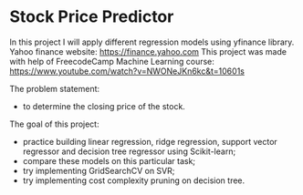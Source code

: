 # Stock Price Predictor
In this project I will apply different regression models using yfinance library. Yahoo finance website: https://finance.yahoo.com
This project was made with help of FreecodeCamp Machine Learning course: https://www.youtube.com/watch?v=NWONeJKn6kc&t=10601s

The problem statement:
 - to determine the closing price of the stock.

The goal of this project:
 - practice building linear regression, ridge regression, support vector regressor and decision tree regressor using Scikit-learn;
 - compare these models on this particular task;
 - try implementing GridSearchCV on SVR;
 - try implementing cost complexity pruning on decision tree.
